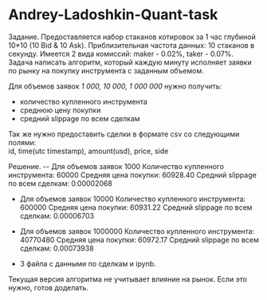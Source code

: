 # Andrey-Ladoshkin-Quant-task


Задание.
Предоставляется набор стаканов котировок за 1 час глубиной 10*10 (10 Bid & 10 Ask). Приблизительная частота данных: 10 стаканов в секунду.
Имеется 2 вида комиссий: maker - 0.02%, taker - 0.07%.
Задача написать алгоритм, который каждую минуту исполняет заявки по рынку на покупку инструмента с заданным объемом.

Для объемов заявок *1 000, 10 000, 1 000 000* нужно получить:          
- количество купленного инструмента
- среднюю цену покупки
- cредний slippage по всем сделкам

Так же нужно предоставить сделки в формате csv со следующими полями:        
id, time(utc timestamp), amount(usd), price, side


Решение.
-- Для объемов заявок 1000
Количество купленного инструмента:  60000
Средняя цена покупки:  60928.40
Средний slippage по всем сделкам:  0.00002068

- Для объемов заявок 10000
Количество купленного инструмента:  600000
Средняя цена покупки:  60931.22
Средний slippage по всем сделкам:  0.00006703

- Для объемов заявок 1000000
Количество купленного инструмента:  40770480
Средняя цена покупки:  60972.17
Средний slippage по всем сделкам:  0.00073938

+ 3 файла с данными по сделкам и ipynb.

Текущая версия алгоритма не учитывает влияние на рынок. Если это нужно, готов доделать.
